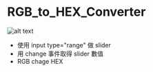 # RGB_to_HEX_Converter
![alt text](https://assets-lighthouse.s3.amazonaws.com/uploads/image/file/5216/color-hex.gif)

* 使用 input type="range" 做 slider
* 用 change 事件取得 slider 數值
* RGB chage HEX
